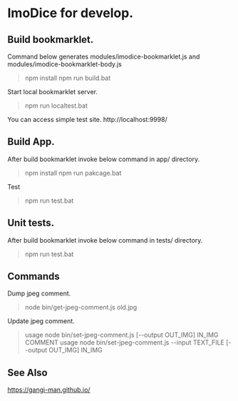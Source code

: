 ImoDice for develop.
====
## Build bookmarklet.
Command below generates modules/imodice-bookmarklet.js and modules/imodice-bookmarklet-body.js

>npm install
>npm run build.bat

Start local bookmarklet server.

>npm run localtest.bat

You can access simple test site.
http://localhost:9998/

## Build App.
After build bookmarklet invoke below command in app/ directory.

>npm install
>npm run pakcage.bat

Test

>npm run test.bat

## Unit tests.

After build bookmarklet invoke below command in tests/ directory.

>npm run test.bat


## Commands
Dump jpeg comment.
>node bin/get-jpeg-comment.js old.jpg

Update jpeg comment.
>usage node bin/set-jpeg-comment.js [--output OUT_IMG] IN_IMG COMMENT
>usage node bin/set-jpeg-comment.js --input TEXT_FILE [--output OUT_IMG] IN_IMG


## See Also
https://gangi-man.github.io/
